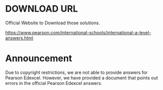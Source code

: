 # DOWNLOAD URL

Official Website to Download those solutions.

https://www.pearson.com/international-schools/international-a-level-answers.html

# Announcement

Due to copyright restrictions, we are not able to provide answers for Pearson Edexcel.
However, we have provided a document that points out errors in the official Pearson Edexcel answers.
